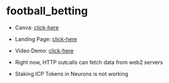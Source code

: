 # football_betting

 - Canva: [click-here](https://www.canva.com/design/DAFoxxmyRM4/pqupMjCeaN6PqbP6wWSW2w/edit?utm_content=DAFoxxmyRM4&utm_campaign=designshare&utm_medium=link2&utm_source=sharebutton)

 - Landing Page: [click-here](https://siddharth158.github.io/Landing-Page-Betting-Raja)

 - Video Demo: [click-here](https://drive.google.com/file/d/1q2kG6iQZt1UNx3QQGaRoz1Kh4fNlJX8M/view?usp=drivesdk)

 - Right now, HTTP outcalls can fetch data from web2 servers
 - Staking ICP Tokens in Neurons is not working
